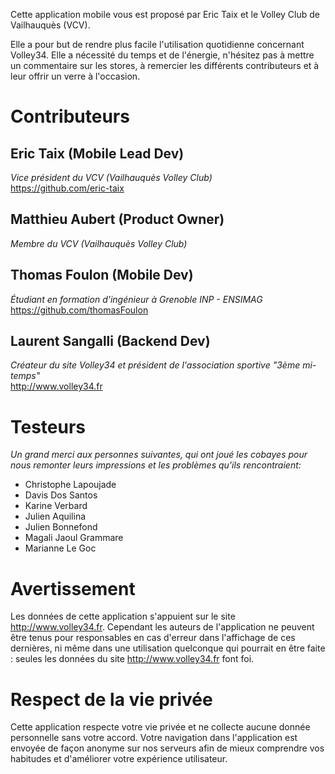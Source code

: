 
Cette application mobile vous est proposé par Eric Taix et le Volley Club de Vailhauquès (VCV).  
  

Elle a pour but de rendre plus facile l'utilisation quotidienne concernant Volley34. Elle a nécessité du temps et de l'énergie, 
n'hésitez pas à mettre un commentaire sur les stores, à remercier les différents contributeurs
et à leur offrir un verre à l'occasion.

# Contributeurs

## Eric Taix (Mobile Lead Dev)

_Vice président du VCV (Vailhauquès Volley Club)_  
https://github.com/eric-taix

## Matthieu Aubert (Product Owner)

_Membre du VCV (Vailhauquès Volley Club)_

## Thomas Foulon (Mobile Dev)

_Étudiant en formation d'ingénieur à Grenoble INP - ENSIMAG_  
https://github.com/thomasFoulon

## Laurent Sangalli (Backend Dev)

_Créateur du site Volley34 et président de l'association sportive "3ème mi-temps"_  
http://www.volley34.fr


# Testeurs

_Un grand merci aux personnes suivantes, qui ont joué les cobayes pour nous remonter leurs impressions et les problèmes 
qu'ils rencontraient:_


* Christophe Lapoujade
* Davis Dos Santos
* Karine Verbard
* Julien Aquilina
* Julien Bonnefond
* Magali Jaoul Grammare
* Marianne Le Goc


# Avertissement

Les données de cette application s'appuient sur le site http://www.volley34.fr. Cependant les auteurs de l'application
ne peuvent être tenus pour responsables en cas d'erreur dans l'affichage de ces dernières, ni même dans une utilisation quelconque
qui pourrait en être faite : seules les données du site http://www.volley34.fr
font foi.

# Respect de la vie privée

Cette application respecte votre vie privée et ne collecte aucune donnée personnelle sans votre accord. Votre navigation dans l'application
est envoyée de façon anonyme sur nos serveurs afin de mieux comprendre vos habitudes et d'améliorer votre expérience utilisateur.